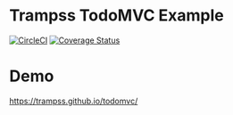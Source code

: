 # Trampss TodoMVC Example
[![CircleCI](https://circleci.com/gh/Trampss/todomvc.svg?style=svg)](https://circleci.com/gh/Trampss/todomvc) [![Coverage Status](https://coveralls.io/repos/github/Trampss/todomvc/badge.svg?branch=master)](https://coveralls.io/github/Trampss/todomvc?branch=master)

# Demo
https://trampss.github.io/todomvc/
